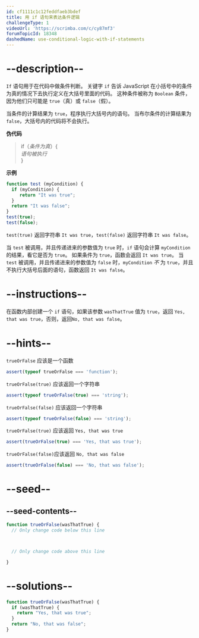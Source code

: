 ```yaml
---
id: cf1111c1c12feddfaeb3bdef
title: 用 if 语句来表达条件逻辑
challengeType: 1
videoUrl: 'https://scrimba.com/c/cy87mf3'
forumTopicId: 18348
dashedName: use-conditional-logic-with-if-statements
---
```


# --description--

`If` 语句用于在代码中做条件判断。 关键字 `if` 告诉 JavaScript 在小括号中的条件为真的情况下去执行定义在大括号里面的代码。 这种条件被称为 `Boolean` 条件，因为他们只可能是 `true`（真）或 `false`（假）。

当条件的计算结果为 `true`，程序执行大括号内的语句。 当布尔条件的计算结果为 `false`，大括号内的代码将不会执行。

**伪代码**

<blockquote>if（<i>条件为真</i>）{<br> <i>语句被执行</i><br>}</blockquote>

**示例**

```js
function test (myCondition) {
  if (myCondition) {
     return "It was true";
  }
  return "It was false";
}
test(true);
test(false);
```

`test(true)` 返回字符串 `It was true`，`test(false)` 返回字符串 `It was false`。

当 `test` 被调用，并且传递进来的参数值为 `true` 时，`if` 语句会计算 `myCondition` 的结果，看它是否为 `true`。 如果条件为 `true`，函数会返回 `It was true`。 当 `test` 被调用，并且传递进来的参数值为 `false` 时，`myCondition` *不* 为 `true`，并且不执行大括号后面的语句，函数返回 `It was false`。

# --instructions--

在函数内部创建一个 `if` 语句，如果该参数 `wasThatTrue` 值为 `true`，返回 `Yes, that was true`，否则，返回`No, that was false`。

# --hints--

`trueOrFalse` 应该是一个函数

```js
assert(typeof trueOrFalse === 'function');
```

`trueOrFalse(true)` 应该返回一个字符串

```js
assert(typeof trueOrFalse(true) === 'string');
```

`trueOrFalse(false)` 应该返回一个字符串

```js
assert(typeof trueOrFalse(false) === 'string');
```

`trueOrFalse(true)` 应该返回 `Yes, that was true`

```js
assert(trueOrFalse(true) === 'Yes, that was true');
```

`trueOrFalse(false)`应该返回 `No, that was false`

```js
assert(trueOrFalse(false) === 'No, that was false');
```

# --seed--

## --seed-contents--

```js
function trueOrFalse(wasThatTrue) {
  // Only change code below this line



  // Only change code above this line

}
```

# --solutions--

```js
function trueOrFalse(wasThatTrue) {
  if (wasThatTrue) {
    return "Yes, that was true";
  }
  return "No, that was false";
}
```
